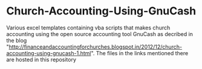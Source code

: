 # Church-Accounting-Using-GnuCash
Various excel templates containing vba scripts that makes church accounting using the open source accounting tool GnuCash as decribed in the blog "http://financeandaccountingforchurches.blogspot.in/2012/12/church-accounting-using-gnucash-1.html".  The files in the links mentioned there are hosted in this repository
